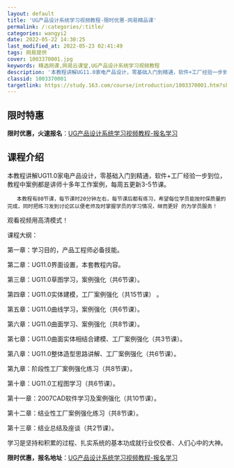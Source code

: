 ```yaml
---
layout: default
title: 'UG产品设计系统学习视频教程-限时优惠-网易精品课'
permalink: /:categories/:title/
categories: wangyi2
date: 2022-05-22 14:30:25
last_modified_at: 2022-05-23 02:41:49
tags: 网易提供
cover: 1003370001.jpg
keywords: 精选网课,网易云课堂,UG产品设计系统学习视频教程
description: '本教程讲解UG11.0家电产品设计，零基础入门到精通，软件+工厂经验一步到位，教程中案例都是讲师十多年工作案例，每周五更'
classid: 1003370001
targetlink: https://study.163.com/course/introduction/1003370001.htm?share=1&shareId=1025206652&utm_campaign=share&utm_medium=iphoneShare&utm_source=&utm_u=1025206652
---
```


## 限时特惠

**限时优惠，火速报名**：[UG产品设计系统学习视频教程-报名学习](https://study.163.com/course/introduction/1003370001.htm?share=1&shareId=1025206652&utm_campaign=share&utm_medium=iphoneShare&utm_source=&utm_u=1025206652)

## 课程介绍

本教程讲解UG11.0家电产品设计，零基础入门到精通，软件+工厂经验一步到位，教程中案例都是讲师十多年工作案例，每周五更新3-5节课。

       本教程有80节课，每节课时20分钟左右，每节课后都有练习，希望每位学员能按时保质量的完成，同时把练习发到讨论区以便老师及时掌握学员的学习情况，继而更好 的为学员服务！

观看视频用高清模式！

课程大纲：

第一章：学习目的，产品工程师必备技能。

第二章：UG11.0界面设置，本套教程内容。

第三章：UG11.0草图学习，案例强化（共6节课）。

第四章：UG11.0实体建模，工厂案例强化（共15节课） 。

第五章：UG11.0曲线学习，案例强化（共6节课）。

第六章：UG11.0曲面学习、案例强化（共8节课）。

第七章：UG11.0曲面实体相结合建模、工厂案例强化（共3节课）。

第八章：UG11.0整体造型思路讲解、工厂案例强化（共6节课）。

第九章：阶段性工厂案例强化练习（共8节课）。

第十章：UG11.0工程图学习（共6节课）。

第十一章：2007CAD软件学习及案例强化（共10节课）。

第十二章：结业性工厂案例强化练习（共8节课）。

第十三章：结业总结及座谈（共2节课）。

学习是坚持和积累的过程、扎实系统的基本功成就行业佼佼者、人们心中的大神。

**限时优惠，报名地址**：[UG产品设计系统学习视频教程-报名学习](https://study.163.com/course/introduction/1003370001.htm?share=1&shareId=1025206652&utm_campaign=share&utm_medium=iphoneShare&utm_source=&utm_u=1025206652)

